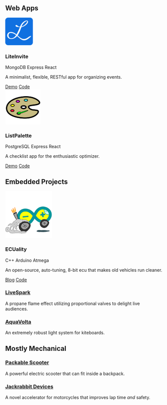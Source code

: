 ## Web Apps

<div class="col-md-4">
  <div class="card mb-4 shadow">
    <div class="card-img">
      <img src="../images/LiteInvite192.png" class="mb-2" width="88" height="88" focusable="false"
        aria-label="Placeholder: Thumbnail">
    </div>
    <h3 class="my-0">LiteInvite</h3>
    <div class="my-3">
      <span class="badge badge-pill badge-primary">MongoDB</span>
      <span class="badge badge-pill badge-primary">Express</span>
      <span class="badge badge-pill badge-primary">React</span>
    </div>
    <div class="card-body text-left">
      <p class="card-text">A minimalist, flexible, RESTful app for organizing events.</p>
      <div class="btn-group">
        <a href="https://liteinvite.com" class="btn btn-sm btn-outline-secondary">Demo</a>
        <a href="https://github.com/mthielvoldt/liteinvite" class="btn btn-sm btn-outline-secondary">Code</a>
      </div>
    </div>
  </div>
</div>

<div class="col-md-4">
  <div class="card mb-4 shadow">
    <div class="card-img">
      <img src="../images/list-palette192.svg" class="bd-placeholder-img" width="112" height="112" focusable="false"
        aria-label="Placeholder: Thumbnail">
    </div>
    <h3 class="my-0">ListPalette</h3>
    <div class="my-3">
      <span class="badge badge-pill badge-primary">PostgreSQL</span>
      <span class="badge badge-pill badge-primary">Express</span>
      <span class="badge badge-pill badge-primary">React</span>
    </div>
    <div class="card-body text-left">
      <p class="card-text">A checklist app for the enthusiastic optimizer.</p>
      <div class="btn-group">
        <a href="https://listpalette.com" class="btn btn-sm btn-outline-secondary">Demo</a>
        <a href="https://github.com/mthielvoldt/list-palette"
          class="btn btn-sm btn-outline-secondary">Code</a>
      </div>
    </div>
  </div>
</div>

## Embedded Projects

<div class="col-md-4">
  <div class="card mb-4 shadow">
    <div class="card-img">
      <img src="../images/ecuality192.png" class="bd-placeholder-img" width="150" height="150" focusable="false"
        aria-label="Placeholder: Thumbnail">
    </div>
    <h3 class="my-0">ECUality</h3>
    <div class="my-3">
      <span class="badge badge-pill badge-primary">C++</span>
      <span class="badge badge-pill badge-primary">Arduino</span>
      <span class="badge badge-pill badge-primary">Atmega</span>
    </div>
    <div class="card-body text-left">
      <p class="card-text">An open-source, auto-tuning, 8-bit ecu that makes old vehicles run cleaner.</p>
      <div class="btn-group">
        <a href="https://hackaday.io/project/4622-ecuality1" class="btn btn-sm btn-outline-secondary">Blog</a>
        <a href="https://github.com/ECUality/ECUality" class="btn btn-sm btn-outline-secondary">Code</a>
      </div>
    </div>
  </div>
</div>

### [LiveSpark](/projects/livespark/) 
A propane flame effect utilizing proportional valves to delight live audiences. 

### [AquaVolta](/projects/aquavolta/)
An extremely robust light system for kiteboards.

## Mostly Mechanical
### [Packable Scooter](/projects/scooter/)
A powerful electric scooter that can fit inside a backpack. 

### [Jackrabbit Devices](/projects/jackrabbit/)
A novel accelerator for motorcycles that improves lap time *and* safety.
